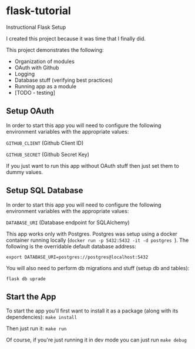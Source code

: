 # flask-tutorial
Instructional Flask Setup

I created this project because it was time that I finally did.

This project demonstrates the following:
- Organization of modules
- OAuth with Github
- Logging
- Database stuff (verifying best practices)
- Running app as a module
- [TODO - testing]

## Setup OAuth
In order to start this app you will need to configure the following environment variables with the appropriate values:

`GITHUB_CLIENT` (Github Client ID)

`GITHUB_SECRET` (Github Secret Key)

If you just want to run this app without OAuth stuff then just set them to dummy values.

## Setup SQL Database
In order to start this app you will need to configure the following environment variables with the appropriate values:

`DATABASE_URI` (Database endpoint for SQLAlchemy)

This app works only with Postgres. Postgres was setup using a docker container running locally (`docker run -p 5432:5432 -it -d postgres
`). The following is the overridable default database address:

`export DATABASE_URI=postgres://postgres@localhost:5432`

You will also need to perform db migrations and stuff (setup db and tables):

```
flask db uprade
```

## Start the App
To start the app you'll first want to install it as a package (along with its dependencies): `make install`

Then just run it: `make run`

Of course, if you're just running it in dev mode you can just run `make debug`
